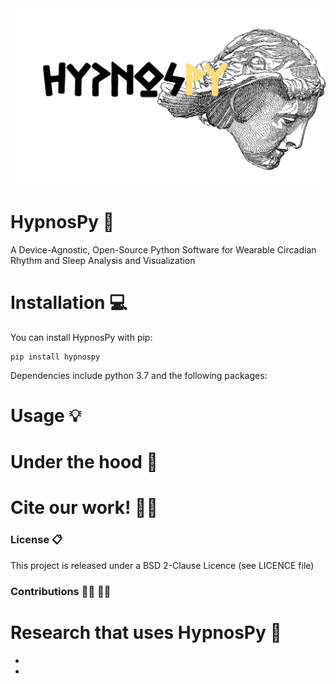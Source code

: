
<img src ="docs/HypnosPy.png" width = "750" class ="center" >

# HypnosPy :sleeping_bed:
A Device-Agnostic, Open-Source Python Software for Wearable Circadian Rhythm and Sleep Analysis and Visualization


# Installation :computer:

You can install HypnosPy with pip:

```
pip install hypnospy
```

Dependencies include python 3.7 and the following packages:


# Usage :bulb:

# Under the hood :mag_right:

# Cite our work! :memo::pencil:

### License :clipboard:
This project is released under a BSD 2-Clause Licence (see LICENCE file)
### Contributions :man_technologist: :woman_technologist:

# Research that uses HypnosPy :rocket:

* 

* 

